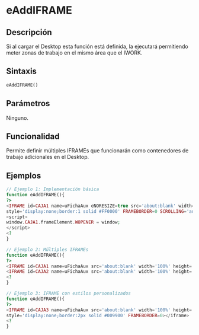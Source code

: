 # eAddIFRAME

## Descripción
Si al cargar el Desktop esta función está definida, la ejecutará permitiendo meter zonas de trabajo en el mismo área que el IWORK.

## Sintaxis
```php
eAddIFRAME()
```

## Parámetros
Ninguno.

## Funcionalidad
Permite definir múltiples IFRAMEs que funcionarán como contenedores de trabajo adicionales en el Desktop.

## Ejemplos
```php
// Ejemplo 1: Implementación básica
function eAddIFRAME(){
?>
<IFRAME id=CAJA1 name=uFichaAux eNORESIZE=true src='about:blank' width='100%' height='100%'
style='display:none;border:1 solid #FF0000' FRAMEBORDER=0 SCROLLING='auto'></iframe>
<script>
window.CAJA1.frameElement.WOPENER = window;
</script>
<?
}

// Ejemplo 2: Múltiples IFRAMEs
function eAddIFRAME(){
?>
<IFRAME id=CAJA1 name=uFichaAux src='about:blank' width='100%' height='100%'></iframe>
<IFRAME id=CAJA2 name=uFichaAux src='about:blank' width='100%' height='100%'></iframe>
<?
}

// Ejemplo 3: IFRAME con estilos personalizados
function eAddIFRAME(){
?>
<IFRAME id=CAJA3 name=uFichaAux src='about:blank' width='100%' height='100%'
style='display:none;border:2px solid #009900' FRAMEBORDER=0></iframe>
<?
}
```